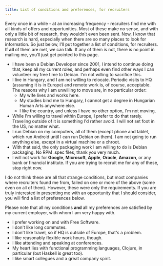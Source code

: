 ```yaml
---
title: List of conditions and preferences, for recruiters
---
```


Every once in a while - at an increasing frequency - recruiters find
me with all kinds of offers and opportunities. Most of these make no
sense, and with only a little bit of research, they wouldn't even been
sent. Now, I know that research is hard, especially when there are so
many places to look for information. So just below, I'll put together
a list of conditions, for recruiters. If **all** of them are met, we
can talk. If any of them is not, there is no point in mailing me,
you'll just get pointed to this page.

* I have been a Debian Developer since 2001, I intend to continue
  doing that, keep all my current roles, and perhaps even find other
  ways I can volunteer my free time to Debian. I'm not willing to
  sacrifice this.
* I live in Hungary, and I am not willing to relocate. Periodic visits to HQ
  (assuming it is in Europe) and remote work is, of course, acceptable. The
  reasons why I am unwilling to move are, in no particular order:
    * My wife lives and works here.
    * My studies bind me to Hungary, I cannot get a degree in
      Hungarian Human Arts anywhere else.
    * I like the country, and unless I have no other option,
      I'm not moving.
* While I'm willing to travel within Europe, I prefer to do that rarely.
  Traveling outside of it is something I'd rather avoid. I will not set foot in
  the US, no matter what.
* I run Debian on my computers, all of them (except phone and tablet,
  which run Android until I can run Debian on them). I am not going to
  run anything else, except in a virtual machine or a chroot.
* With that said, the only packaging work I am willing to do is Debian
  packaging. No RPM .spec files, thank you very much.
* I will not work for **Google**, **Microsoft**, **Apple**, **Oracle**,
  **Amazon**, or any bank or financial institute. If you are trying to recruit
  me for any of these, stop right now.

I do not think these are all that strange conditions, but most
companies where recruiters found me from, failed on one or more of the
above (some even on all of them). However, these were only the
requirements. If you are truly interested in presenting me with an
opportunity that I should consider, you will find a list of
preferences below.

Please note that all my conditions **and** all my preferences are
satisfied by my current employer, with whom I am very happy with.

* I prefer working on and with Free Software.
* I don't like long commutes.
* I don't like travel, so if HQ is outside of Europe, that's a problem.
* I like reasonably flexible work hours, though.
* I like attending and speaking at conferences.
* My heart lies with functional programming languages, Clojure, in
  particular (but Haskell is great too).
* I like smart collegues and a great company spirit.
